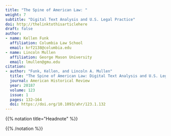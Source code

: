 ```yaml
---
title: "The Spine of American Law: "
weight: 7
subtitle: "Digital Text Analysis and U.S. Legal Practice"
doi: http://thelinktothisarticlehere
draft: false
author: 
- name: Kellen Funk
  affiliation: Columbia Law School
  email: krf2138@columbia.edu
- name: Lincoln Mullen
  affiliation: George Mason University
  email: lmullen@gmu.edu
citation:
- author: "Funk, Kellen, and Lincoln A. Mullen"
  title: "The Spine of American Law: Digital Text Analysis and U.S. Legal Practice"
  journal: American Historical Review
  year: 20187
  volume: 123
  issue: 1
  pages: 132–164
  doi: https://doi.org/10.1093/ahr/123.1.132
---
```



{{% notation title="Headnote" %}}

{{% /notation %}}
